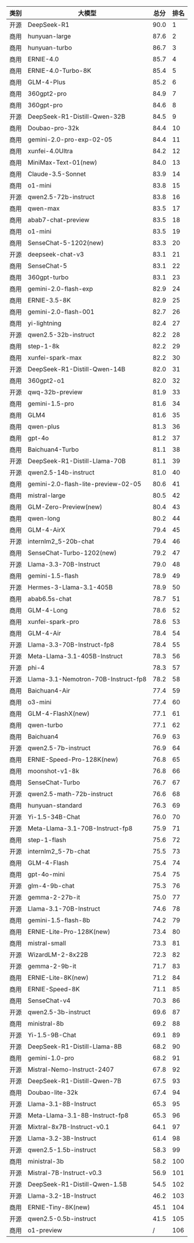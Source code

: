 
| 类别 | 大模型                         | 总分  | 排名 |
|-----|------------------------------|------|----|
|开源|DeepSeek-R1|90.0|1|
|商用|hunyuan-large|87.6|2|
|商用|hunyuan-turbo|86.7|3|
|商用|ERNIE-4.0|85.7|4|
|商用|ERNIE-4.0-Turbo-8K|85.4|5|
|商用|GLM-4-Plus|85.2|6|
|商用|360gpt2-pro|84.9|7|
|商用|360gpt-pro|84.6|8|
|开源|DeepSeek-R1-Distill-Qwen-32B|84.5|9|
|商用|Doubao-pro-32k|84.4|10|
|商用|gemini-2.0-pro-exp-02-05|84.4|11|
|商用|xunfei-4.0Ultra|84.2|12|
|商用|MiniMax-Text-01(new)|84.0|13|
|商用|Claude-3.5-Sonnet|83.9|14|
|商用|o1-mini|83.8|15|
|开源|qwen2.5-72b-instruct|83.8|16|
|商用|qwen-max|83.5|17|
|商用|abab7-chat-preview|83.5|18|
|商用|o1-mini|83.5|19|
|商用|SenseChat-5-1202(new)|83.3|20|
|开源|deepseek-chat-v3|83.1|21|
|商用|SenseChat-5|83.1|22|
|商用|360gpt-turbo|83.1|23|
|商用|gemini-2.0-flash-exp|82.9|24|
|商用|ERNIE-3.5-8K|82.9|25|
|商用|gemini-2.0-flash-001|82.7|26|
|商用|yi-lightning|82.4|27|
|开源|qwen2.5-32b-instruct|82.2|28|
|商用|step-1-8k|82.2|29|
|商用|xunfei-spark-max|82.2|30|
|开源|DeepSeek-R1-Distill-Qwen-14B|82.0|31|
|商用|360gpt2-o1|82.0|32|
|开源|qwq-32b-preview|81.9|33|
|商用|gemini-1.5-pro|81.6|34|
|商用|GLM4|81.6|35|
|商用|qwen-plus|81.3|36|
|商用|gpt-4o|81.2|37|
|商用|Baichuan4-Turbo|81.1|38|
|开源|DeepSeek-R1-Distill-Llama-70B|81.1|39|
|开源|qwen2.5-14b-instruct|81.0|40|
|商用|gemini-2.0-flash-lite-preview-02-05|80.6|41|
|商用|mistral-large|80.5|42|
|商用|GLM-Zero-Preview(new)|80.4|43|
|商用|qwen-long|80.2|44|
|商用|GLM-4-AirX|79.4|45|
|开源|internlm2_5-20b-chat|79.4|46|
|商用|SenseChat-Turbo-1202(new)|79.2|47|
|开源|Llama-3.3-70B-Instruct|79.0|48|
|商用|gemini-1.5-flash|78.9|49|
|开源|Hermes-3-Llama-3.1-405B|78.9|50|
|商用|abab6.5s-chat|78.7|51|
|商用|GLM-4-Long|78.6|52|
|商用|xunfei-spark-pro|78.6|53|
|商用|GLM-4-Air|78.4|54|
|开源|Llama-3.3-70B-Instruct-fp8|78.4|55|
|开源|Meta-Llama-3.1-405B-Instruct|78.3|56|
|开源|phi-4|78.3|57|
|开源|Llama-3.1-Nemotron-70B-Instruct-fp8|78.2|58|
|商用|Baichuan4-Air|77.4|59|
|商用|o3-mini|77.4|60|
|商用|GLM-4-FlashX(new)|77.1|61|
|商用|qwen-turbo|77.1|62|
|商用|Baichuan4|76.9|63|
|开源|qwen2.5-7b-instruct|76.9|64|
|商用|ERNIE-Speed-Pro-128K(new)|76.8|65|
|商用|moonshot-v1-8k|76.8|66|
|商用|SenseChat-Turbo|76.7|67|
|开源|qwen2.5-math-72b-instruct|76.6|68|
|商用|hunyuan-standard|76.3|69|
|开源|Yi-1.5-34B-Chat|76.0|70|
|开源|Meta-Llama-3.1-70B-Instruct-fp8|75.9|71|
|商用|step-1-flash|75.6|72|
|开源|internlm2_5-7b-chat|75.5|73|
|商用|GLM-4-Flash|75.4|74|
|商用|gpt-4o-mini|75.4|75|
|开源|glm-4-9b-chat|75.3|76|
|开源|gemma-2-27b-it|75.0|77|
|开源|Llama-3.1-70B-Instruct|74.6|78|
|商用|gemini-1.5-flash-8b|74.2|79|
|商用|ERNIE-Lite-Pro-128K(new)|73.4|80|
|商用|mistral-small|73.3|81|
|开源|WizardLM-2-8x22B|72.3|82|
|开源|gemma-2-9b-it|71.7|83|
|商用|ERNIE-Lite-8K(new)|71.2|84|
|商用|ERNIE-Speed-8K|71.1|85|
|商用|SenseChat-v4|70.3|86|
|开源|qwen2.5-3b-instruct|69.6|87|
|商用|ministral-8b|69.2|88|
|开源|Yi-1.5-9B-Chat|69.1|89|
|开源|DeepSeek-R1-Distill-Llama-8B|68.2|90|
|商用|gemini-1.0-pro|68.2|91|
|开源|Mistral-Nemo-Instruct-2407|67.8|92|
|开源|DeepSeek-R1-Distill-Qwen-7B|67.5|93|
|商用|Doubao-lite-32k|67.4|94|
|开源|Llama-3.1-8B-Instruct|65.3|95|
|开源|Meta-Llama-3.1-8B-Instruct-fp8|65.3|96|
|开源|Mixtral-8x7B-Instruct-v0.1|64.1|97|
|开源|Llama-3.2-3B-Instruct|61.4|98|
|开源|qwen2.5-1.5b-instruct|58.3|99|
|商用|ministral-3b|58.2|100|
|开源|Mistral-7B-Instruct-v0.3|56.9|101|
|开源|DeepSeek-R1-Distill-Qwen-1.5B|54.5|102|
|开源|Llama-3.2-1B-Instruct|46.2|103|
|商用|ERNIE-Tiny-8K(new)|45.1|104|
|开源|qwen2.5-0.5b-instruct|41.5|105|
|商用|o1-preview|/|106|

